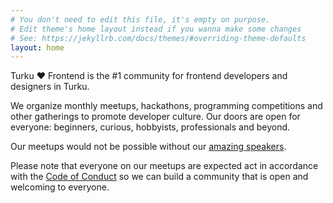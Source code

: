 ```yaml
---
# You don't need to edit this file, it's empty on purpose.
# Edit theme's home layout instead if you wanna make some changes
# See: https://jekyllrb.com/docs/themes/#overriding-theme-defaults
layout: home
---
```


Turku &hearts; Frontend is the #1 community for frontend developers and designers in Turku.

We organize monthly meetups, hackathons, programming competitions and other gatherings to promote developer culture. Our doors are open for everyone: beginners, curious, hobbyists, professionals and beyond.

Our meetups would not be possible without our [amazing speakers](/speakers).

Please note that everyone on our meetups are expected act in accordance with the [Code of Conduct](/code-of-conduct) so we can build a community that is open and welcoming to everyone.
